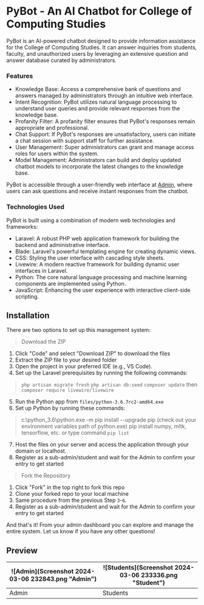 # PyBot - An AI Chatbot for College of Computing Studies

PyBot is an AI-powered chatbot designed to provide information assistance for the College of Computing Studies. It can answer inquiries from students, faculty, and unauthorized users by leveraging an extensive question and answer database curated by administrators.

### Features
  - Knowledge Base: Access a comprehensive bank of questions and answers managed by administrators through an intuitive web interface.
  - Intent Recognition: PyBot utilizes natural language processing to understand user queries and provide relevant responses from the knowledge base.
  - Profanity Filter: A profanity filter ensures that PyBot's responses remain appropriate and professional.
  - Chat Support: If PyBot's responses are unsatisfactory, users can initiate a chat session with support staff for further assistance.
  - User Management: Super administrators can grant and manage access roles for users within the system.
  - Model Management: Administrators can build and deploy updated chatbot models to incorporate the latest changes to the knowledge base.

PyBot is accessible through a user-friendly web interface at [Admin](http://www.pybot.online/), where users can ask questions and receive instant responses from the chatbot.

### Technologies Used
 
 PyBot is built using a combination of modern web technologies and frameworks:

   - Laravel: A robust PHP web application framework for building the backend and administrative interface.
   - Blade: Laravel's powerful templating engine for creating dynamic views.
   - CSS: Styling the user interface with cascading style sheets.
   - Livewire: A modern reactive framework for building dynamic user interfaces in Laravel.
   - Python: The core natural language processing and machine learning components are implemented using Python.
   - JavaScript: Enhancing the user experience with interactive client-side scripting.

## Installation

There are two options to set up this management system:

 > Download the ZIP

1. Click "Code" and select "Download ZIP" to download the files
2. Extract the ZIP file to your desired folder
3. Open the project in your preferred IDE (e.g., VS Code).
4. Set up the Laravel prerequisites by running the following commands:  
> `php artisan migrate fresh` 
> `php artisan db:seed`
> `composer update` then `composer require livewire/livewire`
5. Run the Python app from `files/python-3.6.7rc2-amd64.exe`
6. Set up Python by running these commands:
> c:\python_3.6\python.exe -m pip install --upgrade pip   (check out your environment variables path of python.exe) 
> pip install numpy, mltk, tensorflow, etc. or
> type command `pip list`
7. Host the files on your server and access the application through your domain or localhost.
8. Register as a sub-admin/student and wait for the Admin to confirm your entry to get started  

 > Fork the Repository 

1. Click "Fork" in the top right to fork this repo
2. Clone your forked repo to your local machine
3. Same procedure from the previous Step `3`-`6`.
4. Register as a sub-admin/student and wait for the Admin to confirm your entry to get started  

And that's it! From your admin dashboard you can explore and manage the entire system. Let us know if you have any other questions!

## Preview 
| ![Admin](Screenshot 2024-03-06 232843.png "Admin") | ![Students](Screenshot 2024-03-06 233336.png "Student") |
| --- | --- |
| Admin | Students |
